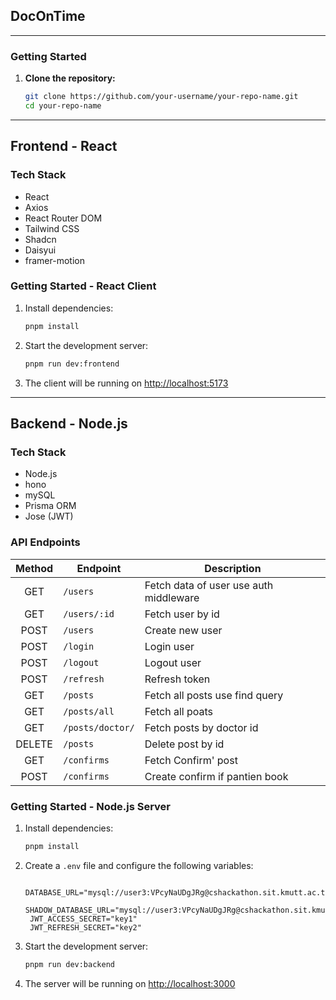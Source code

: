 ## DocOnTime
- - -

### Getting Started
1. **Clone the repository:**
   ```bash
   git clone https://github.com/your-username/your-repo-name.git
   cd your-repo-name
   ```
- - -

## Frontend - React
### Tech Stack

- React
- Axios
- React Router DOM
- Tailwind CSS
- Shadcn
- Daisyui
- framer-motion

### Getting Started - React Client

1. Install dependencies:
   ```bash
   pnpm install
   ```

2. Start the development server:
   ```bash
   pnpm run dev:frontend
   ```

3. The client will be running on [http://localhost:5173](http://localhost:5173)

- - -

## Backend - Node.js

### Tech Stack

- Node.js
- hono
- mySQL
- Prisma ORM
- Jose (JWT)

### API Endpoints

| Method 	| Endpoint         	| Description                            	|
|:------:	|------------------	|----------------------------------------	|
| GET    	| `/users`         	| Fetch data of user use auth middleware 	|
| GET    	| `/users/:id`     	| Fetch user by id                       	|
| POST   	| `/users`         	| Create new user                        	|
| POST   	| `/login`         	| Login user                             	|
| POST   	| `/logout`        	| Logout user                            	|
| POST   	| `/refresh`       	| Refresh token                          	|
| GET    	| `/posts`         	| Fetch all posts use find query         	|
| GET    	| `/posts/all`     	| Fetch all poats                        	|
| GET    	| `/posts/doctor/` 	| Fetch posts by doctor id               	|
| DELETE 	| `/posts`         	| Delete post by id                      	|
| GET    	| `/confirms`      	| Fetch Confirm' post                    	|
| POST   	| `/confirms`      	| Create confirm if pantien book         	|


### Getting Started - Node.js Server

1. Install dependencies:
   ```bash
   pnpm install
   ```

2. Create a `.env` file and configure the following variables:
   ```
    DATABASE_URL="mysql://user3:VPcyNaUDgJRg@cshackathon.sit.kmutt.ac.th:3306/group3_prehack"
    SHADOW_DATABASE_URL="mysql://user3:VPcyNaUDgJRg@cshackathon.sit.kmutt.ac.th:3306/group3_prehack_shadow"
    JWT_ACCESS_SECRET="key1"
    JWT_REFRESH_SECRET="key2"
   ```

3. Start the development server:
   ```bash
   pnpm run dev:backend
   ```

4. The server will be running on [http://localhost:3000](http://localhost:3000)